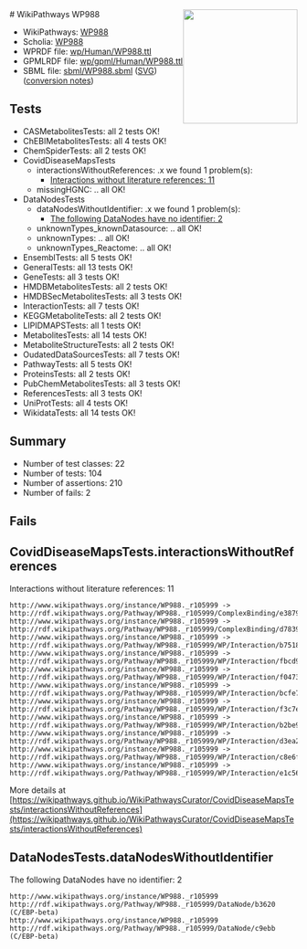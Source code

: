 <img style="float: right; width: 200px" src="../logo.png" />
# WikiPathways WP988

* WikiPathways: [WP988](https://identifiers.org/wikipathways:WP988)
* Scholia: [WP988](https://scholia.toolforge.org/wikipathways/WP988)
* WPRDF file: [wp/Human/WP988.ttl](../wp/Human/WP988.ttl)
* GPMLRDF file: [wp/gpml/Human/WP988.ttl](../wp/gpml/Human/WP988.ttl)
* SBML file: [sbml/WP988.sbml](../sbml/WP988.sbml) ([SVG](../sbml/WP988.svg)) ([conversion notes](../sbml/WP988.txt))

## Tests
* CASMetabolitesTests: all 2 tests OK!
* ChEBIMetabolitesTests: all 4 tests OK!
* ChemSpiderTests: all 2 tests OK!
* CovidDiseaseMapsTests
    * interactionsWithoutReferences: .x we found 1 problem(s):
        * [Interactions without literature references: 11](#9701cce2)
    * missingHGNC: .. all OK!
* DataNodesTests
    * dataNodesWithoutIdentifier: .x we found 1 problem(s):
        * [The following DataNodes have no identifier: 2](#d2d32fa1)
    * unknownTypes_knownDatasource: .. all OK!
    * unknownTypes: .. all OK!
    * unknownTypes_Reactome: .. all OK!
* EnsemblTests: all 5 tests OK!
* GeneralTests: all 13 tests OK!
* GeneTests: all 3 tests OK!
* HMDBMetabolitesTests: all 2 tests OK!
* HMDBSecMetabolitesTests: all 3 tests OK!
* InteractionTests: all 7 tests OK!
* KEGGMetaboliteTests: all 2 tests OK!
* LIPIDMAPSTests: all 1 tests OK!
* MetabolitesTests: all 14 tests OK!
* MetaboliteStructureTests: all 2 tests OK!
* OudatedDataSourcesTests: all 7 tests OK!
* PathwayTests: all 5 tests OK!
* ProteinsTests: all 2 tests OK!
* PubChemMetabolitesTests: all 3 tests OK!
* ReferencesTests: all 3 tests OK!
* UniProtTests: all 4 tests OK!
* WikidataTests: all 14 tests OK!


## Summary

* Number of test classes: 22
* Number of tests: 104
* Number of assertions: 210
* Number of fails: 2

## Fails

<a name="9701cce2" />

## CovidDiseaseMapsTests.interactionsWithoutReferences

Interactions without literature references: 11
```
http://www.wikipathways.org/instance/WP988._r105999 -> http://rdf.wikipathways.org/Pathway/WP988._r105999/ComplexBinding/e3879
http://www.wikipathways.org/instance/WP988._r105999 -> http://rdf.wikipathways.org/Pathway/WP988._r105999/ComplexBinding/d7839
http://www.wikipathways.org/instance/WP988._r105999 -> http://rdf.wikipathways.org/Pathway/WP988._r105999/WP/Interaction/b7518
http://www.wikipathways.org/instance/WP988._r105999 -> http://rdf.wikipathways.org/Pathway/WP988._r105999/WP/Interaction/fbcd9
http://www.wikipathways.org/instance/WP988._r105999 -> http://rdf.wikipathways.org/Pathway/WP988._r105999/WP/Interaction/f0473
http://www.wikipathways.org/instance/WP988._r105999 -> http://rdf.wikipathways.org/Pathway/WP988._r105999/WP/Interaction/bcfe7
http://www.wikipathways.org/instance/WP988._r105999 -> http://rdf.wikipathways.org/Pathway/WP988._r105999/WP/Interaction/f3c7e
http://www.wikipathways.org/instance/WP988._r105999 -> http://rdf.wikipathways.org/Pathway/WP988._r105999/WP/Interaction/b2be9
http://www.wikipathways.org/instance/WP988._r105999 -> http://rdf.wikipathways.org/Pathway/WP988._r105999/WP/Interaction/d3ea2
http://www.wikipathways.org/instance/WP988._r105999 -> http://rdf.wikipathways.org/Pathway/WP988._r105999/WP/Interaction/c8e6f
http://www.wikipathways.org/instance/WP988._r105999 -> http://rdf.wikipathways.org/Pathway/WP988._r105999/WP/Interaction/e1c56
```

More details at [https://wikipathways.github.io/WikiPathwaysCurator/CovidDiseaseMapsTests/interactionsWithoutReferences](https://wikipathways.github.io/WikiPathwaysCurator/CovidDiseaseMapsTests/interactionsWithoutReferences)

<a name="d2d32fa1" />

## DataNodesTests.dataNodesWithoutIdentifier

The following DataNodes have no identifier: 2
```
http://www.wikipathways.org/instance/WP988._r105999 http://rdf.wikipathways.org/Pathway/WP988._r105999/DataNode/b3620 (C/EBP-beta)
http://www.wikipathways.org/instance/WP988._r105999 http://rdf.wikipathways.org/Pathway/WP988._r105999/DataNode/c9ebb (C/EBP-beta)
```

